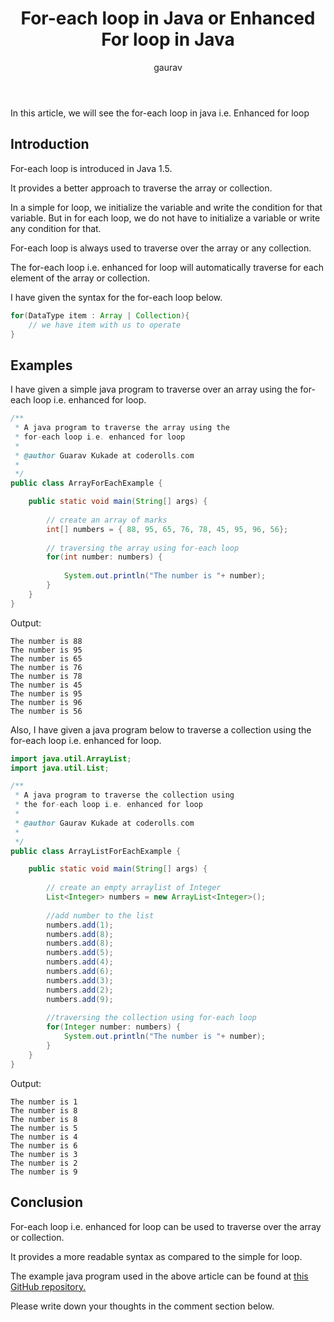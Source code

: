 ﻿---
layout: post
title: "For-each loop in Java or Enhanced For loop in Java"
author: gaurav
categories: [Java, Control Flow Statements]
toc: true
description: "In this article, we will see the for-each loop in java i.e. Enhanced for loop"
---
In this article, we will see the for-each loop in java i.e. Enhanced for loop

## Introduction

For-each loop is introduced in Java 1.5.

It provides a better approach to traverse the array or collection.

In a simple for loop, we initialize the variable and write the condition for that variable. But in for each loop, we do not have to initialize a variable or write any condition for that.

For-each loop is always used to traverse over the array or any collection.

The for-each loop i.e. enhanced for loop will automatically traverse for each element of the array or collection.

I have given the syntax for the for-each loop below.

```java
for(DataType item : Array | Collection){
	// we have item with us to operate
}
``` 

## Examples

I have given a simple java program to traverse over an array using the for-each loop i.e. enhanced for loop.

```java
/**
 * A java program to traverse the array using the 
 * for-each loop i.e. enhanced for loop
 * 
 * @author Guarav Kukade at coderolls.com
 *
 */
public class ArrayForEachExample {

	public static void main(String[] args) {
		
		// create an array of marks
		int[] numbers = { 88, 95, 65, 76, 78, 45, 95, 96, 56};
		
		// traversing the array using for-each loop
		for(int number: numbers) {
			
			System.out.println("The number is "+ number);
		}
	}
}
```
Output:
```
The number is 88
The number is 95
The number is 65
The number is 76
The number is 78
The number is 45
The number is 95
The number is 96
The number is 56
```


Also, I have given a java program below to traverse a collection using the for-each loop i.e. enhanced for loop.

```java
import java.util.ArrayList;
import java.util.List;

/**
 * A java program to traverse the collection using
 * the for-each loop i.e. enhanced for loop
 * 
 * @author Gaurav Kukade at coderolls.com
 *
 */
public class ArrayListForEachExample {

	public static void main(String[] args) {
		
		// create an empty arraylist of Integer
		List<Integer> numbers = new ArrayList<Integer>();
		
		//add number to the list
		numbers.add(1);
		numbers.add(8);
		numbers.add(8);
		numbers.add(5);
		numbers.add(4);
		numbers.add(6);
		numbers.add(3);
		numbers.add(2);
		numbers.add(9);
		
		//traversing the collection using for-each loop
		for(Integer number: numbers) {
			System.out.println("The number is "+ number);
		}
	}
}
```
Output:
```
The number is 1
The number is 8
The number is 8
The number is 5
The number is 4
The number is 6
The number is 3
The number is 2
The number is 9
```

## Conclusion

For-each loop i.e. enhanced for loop can be used to traverse over the array or collection.

It provides a more readable syntax as compared to the simple for loop.

The example java program used in the above article can be found at [this GitHub repository.](https://github.com/coderolls/blogpost-coding-examples/tree/main/java-basic/for-each-loop)

Please write down your thoughts in the comment section below.
